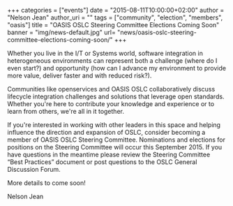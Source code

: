 +++
categories = ["events"]
date = "2015-08-11T10:00:00+02:00"
author = "Nelson Jean"
author_uri = ""
tags = ["community", "election", "members", "oasis"]
title = "OASIS OSLC Steering Committee Elections Coming Soon"
banner = "img/news-default.jpg"
url= "news/oasis-oslc-steering-committee-elections-coming-soon/"
+++

Whether you live in the I/T or Systems world, software integration in heterogeneous environments can represent both a challenge (where do I even start?) and opportunity (how can I advance my environment to provide more value, deliver faster and with reduced risk?).

Communities like openservices and OASIS OSLC collaboratively discuss lifecycle integration challenges and solutions that leverage open standards. Whether you're here to contribute your knowledge and experience or to learn from others, we're all in it together.

If you're interested in working with other leaders in this space and helping influence the direction and expansion of OSLC, consider becoming a member of OASIS OSLC Steering Committee.  Nominations and elections for positions on the Steering Committee will occur this September 2015. If you have questions in the meantime please review the Steering Committee “Best Practices” document or  post questions to the OSLC General Discussion Forum.

More details to come soon!

Nelson Jean